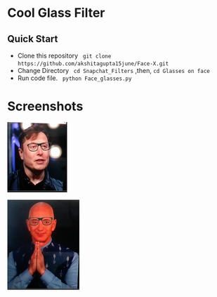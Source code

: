 # Cool Glass Filter
## Quick Start
- Clone this repository
` git clone https://github.com/akshitagupta15june/Face-X.git`
- Change Directory
` cd Snapchat_Filters` ,then, `cd Glasses on face`
- Run code file.
` python Face_glasses.py`

# Screenshots
![Capture](img/Capture123.PNG)

![Capture1](img/Capture124.PNG)
